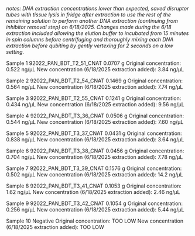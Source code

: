 *notes: DNA extraction concentrations lower than expected, saved disruptor tubes with tissue lysis in fridge after extraction to use the rest of the remaining solution to perform another DNA extraction (continuing from inhibitor removal step) on 6/18/2025. Changes made during the 6/18 extraction included allowing the elution buffer to incubated from 15 minutes in spin columns before centrifuging and thoroughly mixing each DNA extraction before qubiting by gently vertexing for 2 seconds on a low setting.* 

Sample 1 
92022_PAN_BDT_T2_51_CNAT
0.0707 g
Original concentration: 0.522 ng/μL
New concentration (6/18/2025 extraction added): 3.84 ng/μL


Sample 2
92022_PAN_BDT_T2_54_CNAT
0.1469 g
Original concentration: 0.564 ng/μL
New concentration (6/18/2025 extraction added): 7.74 ng/μL

Sample 3
92022_PAN_BDT_T2_55_CNAT
0.1241 g
Original concentration: 0.434 ng/μL
New concentration (6/18/2025 extraction added): 9.56 ng/μL

Sample 4
92022_PAN_BDT_T3_36_CNAT
0.0506 g
Original concentration: 0.544 ng/μL
New concentration (6/18/2025 extraction added): 7.60 ng/μL

Sample 5 
92022_PAN_BDT_T3_37_CNAT
0.0431 g
Original concentration: 0.838 ng/μL
New concentration (6/18/2025 extraction added): 3.64 ng/μL

Sample 6
92022_PAN_BDT_T3_38_CNAT
0.0456 g
Original concentration: 0.704 ng/μL
New concentration (6/18/2025 extraction added): 7.78 ng/μL

Sample 7 
92022_PAN_BDT_T3_39_CNAT
0.1576 g
Original concentration: 0.502 ng/μL
New concentration (6/18/2025 extraction added): 14.2 ng/μL

Sample 8 
92022_PAN_BDT_T3_41_CNAT
0.1053 g
Original concentration: 1.62 ng/μL
New concentration (6/18/2025 extraction added): 2.46 ng/μL

Sample 9 
92022_PAN_BDT_T3_42_CNAT
0.1054 g
Original concentration: 0.256 ng/μL
New concentration (6/18/2025 extraction added): 5.44 ng/μL

Sample 10 
Negative 
Original concentration: TOO LOW
New concentration (6/18/2025 extraction added): TOO LOW
